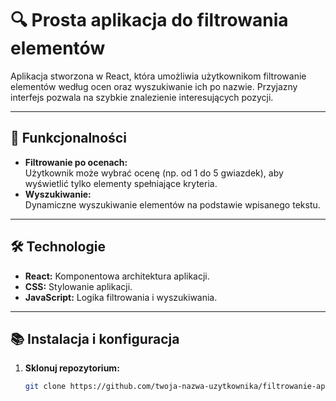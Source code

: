 # 🔍 Prosta aplikacja do filtrowania elementów

Aplikacja stworzona w React, która umożliwia użytkownikom filtrowanie elementów według ocen oraz wyszukiwanie ich po nazwie. Przyjazny interfejs pozwala na szybkie znalezienie interesujących pozycji.

---

## 🚀 Funkcjonalności

- **Filtrowanie po ocenach:**  
  Użytkownik może wybrać ocenę (np. od 1 do 5 gwiazdek), aby wyświetlić tylko elementy spełniające kryteria.
- **Wyszukiwanie:**  
  Dynamiczne wyszukiwanie elementów na podstawie wpisanego tekstu.

---

## 🛠️ Technologie

- **React:** Komponentowa architektura aplikacji.
- **CSS:** Stylowanie aplikacji.
- **JavaScript:** Logika filtrowania i wyszukiwania.

---

## 📚 Instalacja i konfiguracja

1. **Sklonuj repozytorium:**
   ```bash
   git clone https://github.com/twoja-nazwa-uzytkownika/filtrowanie-aplikacja.git
